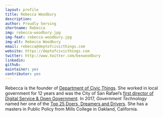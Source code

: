 ```yaml
---
layout: profile
title: Rebecca Woodbury
description: 
author: Proudly Serving
shortname: Rebecca
img: rebecca-woodbury.jpg
img-feat: rebecca-woodbury.jpg
img-alt: Rebecca Woodbury
email: rebecca@deptofcivicthings.com
website: https://deptofcivicthings.com
twitter: http://www.twitter.com/bexwoodbury
linkedin: 
github: 
maintainer: yes
contributor: yes
---
```


Rebecca is the founder of [Department of Civic Things](https://deptofcivicthings.com/). She worked in local government for 12 years and was the City of San Rafael’s [first director of Digital Service & Open Government](https://www.govtech.com/people/San-Rafaels-Woodbury-Takes-Over-as-Data-Analytics-Czar.html). In 2017, *Government Technology* named her one of the [Top 25 Doers, Dreamers and Drivers](http://www.govtech.com/top-25/Rebecca-Woodbury.html). She has a masters in Public Policy from Mills College in Oakland, California.